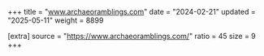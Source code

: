 +++
title = "www.archaeoramblings.com"
date = "2024-02-21"
updated = "2025-05-11"
weight = 8899

[extra]
source = "https://www.archaeoramblings.com/"
ratio = 45
size = 9
+++
